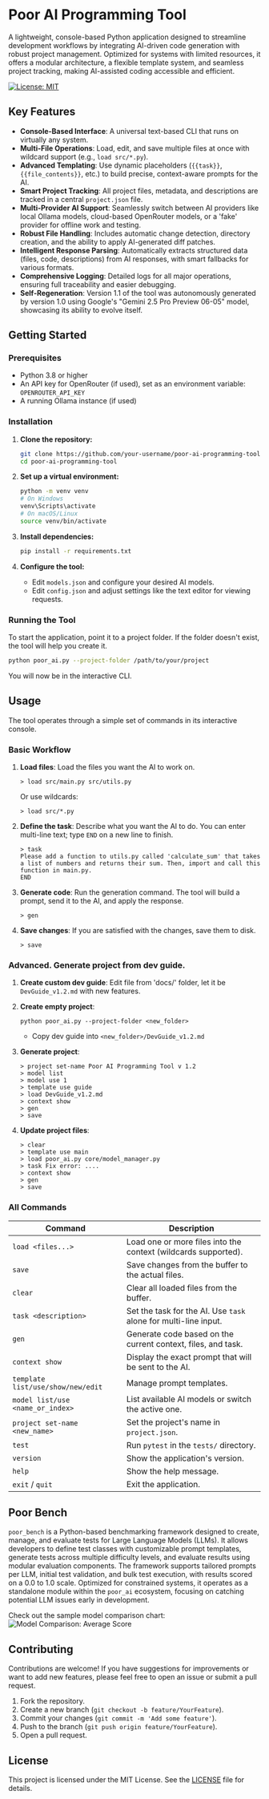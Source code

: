# Poor AI Programming Tool

A lightweight, console-based Python application designed to streamline development workflows by integrating AI-driven code generation with robust project management. Optimized for systems with limited resources, it offers a modular architecture, a flexible template system, and seamless project tracking, making AI-assisted coding accessible and efficient.

[![License: MIT](https://img.shields.io/badge/License-MIT-yellow.svg)](https://opensource.org/licenses/MIT)

## Key Features

- **Console-Based Interface**: A universal text-based CLI that runs on virtually any system.
- **Multi-File Operations**: Load, edit, and save multiple files at once with wildcard support (e.g., `load src/*.py`).
- **Advanced Templating**: Use dynamic placeholders (`{{task}}`, `{{file_contents}}`, etc.) to build precise, context-aware prompts for the AI.
- **Smart Project Tracking**: All project files, metadata, and descriptions are tracked in a central `project.json` file.
- **Multi-Provider AI Support**: Seamlessly switch between AI providers like local Ollama models, cloud-based OpenRouter models, or a 'fake' provider for offline work and testing.
- **Robust File Handling**: Includes automatic change detection, directory creation, and the ability to apply AI-generated diff patches.
- **Intelligent Response Parsing**: Automatically extracts structured data (files, code, descriptions) from AI responses, with smart fallbacks for various formats.
- **Comprehensive Logging**: Detailed logs for all major operations, ensuring full traceability and easier debugging.
- **Self-Regeneration**: Version 1.1 of the tool was autonomously generated by version 1.0 using Google's "Gemini 2.5 Pro Preview 06-05" model, showcasing its ability to evolve itself.

## Getting Started

### Prerequisites

- Python 3.8 or higher
- An API key for OpenRouter (if used), set as an environment variable: `OPENROUTER_API_KEY`
- A running Ollama instance (if used)

### Installation

1.  **Clone the repository:**
    ```bash
    git clone https://github.com/your-username/poor-ai-programming-tool.git
    cd poor-ai-programming-tool
    ```

2.  **Set up a virtual environment:**
    ```bash
    python -m venv venv
    # On Windows
    venv\Scripts\activate
    # On macOS/Linux
    source venv/bin/activate
    ```

3.  **Install dependencies:**
    ```bash
    pip install -r requirements.txt
    ```

4.  **Configure the tool:**
    -   Edit `models.json` and configure your desired AI models.
    -   Edit `config.json` and adjust settings like the text editor for viewing requests.

### Running the Tool

To start the application, point it to a project folder. If the folder doesn't exist, the tool will help you create it.

```bash
python poor_ai.py --project-folder /path/to/your/project
```

You will now be in the interactive CLI.

## Usage

The tool operates through a simple set of commands in its interactive console.

### Basic Workflow

1.  **Load files**: Load the files you want the AI to work on.
    ```
    > load src/main.py src/utils.py
    ```
    Or use wildcards:
    ```
    > load src/*.py
    ```

2.  **Define the task**: Describe what you want the AI to do. You can enter multi-line text; type `END` on a new line to finish.
    ```
    > task
    Please add a function to utils.py called 'calculate_sum' that takes a list of numbers and returns their sum. Then, import and call this function in main.py.
    END
    ```

3.  **Generate code**: Run the generation command. The tool will build a prompt, send it to the AI, and apply the response.
    ```
    > gen
    ```

4.  **Save changes**: If you are satisfied with the changes, save them to disk.
    ```
    > save
    ```

### Advanced. Generate project from dev guide.

1.  **Create custom dev guide**: Edit file from 'docs/' folder, let it be `DevGuide_v1.2.md` with new features. 

2.  **Create empty project**:
    ```
    python poor_ai.py --project-folder <new_folder>
    ```
    - Copy dev guide into `<new_folder>/DevGuide_v1.2.md`
    
3.  **Generate project**:
    ```
    > project set-name Poor AI Programming Tool v 1.2
    > model list
    > model use 1
    > template use guide
    > load DevGuide_v1.2.md
    > context show
    > gen
    > save 
    ```

3.  **Update project files**:
    ```
    > clear
    > template use main
    > load poor_ai.py core/model_manager.py
    > task Fix error: ....
    > context show
    > gen
    > save 
    ```

### All Commands

| Command                               | Description                                                                 |
| ------------------------------------- | --------------------------------------------------------------------------- |
| `load <files...>`                     | Load one or more files into the context (wildcards supported).              |
| `save`                                | Save changes from the buffer to the actual files.                           |
| `clear`                               | Clear all loaded files from the buffer.                                     |
| `task <description>`                  | Set the task for the AI. Use `task` alone for multi-line input.             |
| `gen`                                 | Generate code based on the current context, files, and task.                |
| `context show`                        | Display the exact prompt that will be sent to the AI.                       |
| `template list/use/show/new/edit`     | Manage prompt templates.                                                    |
| `model list/use <name_or_index>`      | List available AI models or switch the active one.                          |
| `project set-name <new_name>`         | Set the project's name in `project.json`.                                   |
| `test`                                | Run `pytest` in the `tests/` directory.                                     |
| `version`                             | Show the application's version.                                             |
| `help`                                | Show the help message.                                                      |
| `exit` / `quit`                       | Exit the application.                                                       |


## Poor Bench
`poor_bench` is a Python-based benchmarking framework designed to create, manage, and evaluate tests for Large Language Models (LLMs). It allows developers to define test classes with customizable prompt templates, generate tests across multiple difficulty levels, and evaluate results using modular evaluation components. The framework supports tailored prompts per LLM, initial test validation, and bulk test execution, with results scored on a 0.0 to 1.0 scale. Optimized for constrained systems, it operates as a standalone module within the `poor_ai` ecosystem, focusing on catching potential LLM issues early in development.

Check out the sample model comparison chart:
![Model Comparison: Average Score](poor_bench/images/llm_scores.png)


## Contributing

Contributions are welcome! If you have suggestions for improvements or want to add new features, please feel free to open an issue or submit a pull request.

1.  Fork the repository.
2.  Create a new branch (`git checkout -b feature/YourFeature`).
3.  Commit your changes (`git commit -m 'Add some feature'`).
4.  Push to the branch (`git push origin feature/YourFeature`).
5.  Open a pull request.

## License

This project is licensed under the MIT License. See the [LICENSE](LICENSE) file for details.
